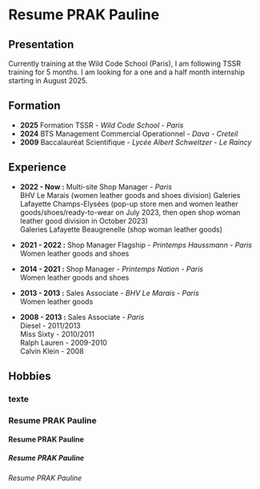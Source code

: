  # **Resume PRAK Pauline**
 ## Presentation
Currently training at the Wild Code School (Paris), I am following TSSR training for 5 months. 
I am looking for a one and a half month internship starting in August 2025. 
 
 ## Formation
 
- __2025__ Formation TSSR - _Wild Code School - Paris_  
- __2024__ BTS Management Commercial Operationnel - _Dava - Creteil_   
- __2009__ Baccalauréat Scientifique - _Lycée Albert Schweitzer - Le Raincy_  

 
 ## Experience
 
- __2022 - Now :__ Multi-site Shop Manager - _Paris_  
BHV Le Marais (women leather goods and shoes division) 
Galeries Lafayette Champs-Elysées (pop-up store men and women leather goods/shoes/ready-to-wear on July 2023, then open shop woman leather good division in October 2023)   
Galeries Lafayette Beaugrenelle (shop woman leather goods)  

- __2021 - 2022 :__ Shop Manager Flagship - _Printemps Haussmann - Paris_  
Women leather goods and shoes 

- __2014 - 2021 :__ Shop Manager - _Printemps Nation - Paris_  
Women leather goods and shoes 

- __2013 - 2013 :__ Sales Associate - _BHV Le Marais - Paris_  
Women leather goods

- __2008 - 2013 :__ Sales Associate - _Paris_  
Diesel - 2011/2013  
Miss Sixty - 2010/2011  
Ralph Lauren - 2009-2010  
Calvin Klein - 2008  
   
 ## Hobbies
 ### texte

 ### Resume PRAK Pauline
 #### Resume PRAK Pauline
 ##### Resume PRAK Pauline
 ###### Resume PRAK Pauline 
